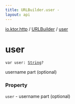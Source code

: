 ```yaml
---
title: URLBuilder.user - 
layout: api
---
```


<div class='api-docs-breadcrumbs'><a href="../index.html">io.ktor.http</a> / <a href="index.html">URLBuilder</a> / <a href="./user.html">user</a></div>

# user

<div class="signature"><code><span class="keyword">var </span><span class="identifier">user</span><span class="symbol">: </span><a href="https://kotlinlang.org/api/latest/jvm/stdlib/kotlin/-string/index.html"><span class="identifier">String</span></a><span class="symbol">?</span></code></div>

username part (optional)

### Property

<code>user</code> - username part (optional)